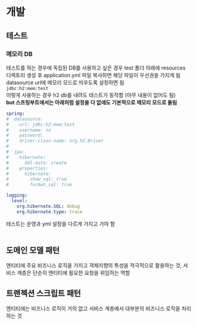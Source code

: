 # 개발
## 테스트
### 메모리 DB
테스트를 하는 경우에 독립된 DB를 사용하고 싶은 경우 test 폴더 아래에 resources 디렉토리 생성 후 application.yml 파일 복사하면 해당 파일이 우선권을 가지게 됨  
datasource url에 메모리 모드로 띄우도록 설정하면 됨  
```jdbc:h2:mem:test```  
이렇게 사용하는 경우 h2 db를 내려도 테스트가 동작함 (아무 내용이 없어도 됨)  
**but 스프링부트에서는 아래처럼 설정을 다 없애도 기본적으로 메모리 모드로 돌림**
```yml
spring:
#  datasource:
#    url: jdbc:h2:mem:test
#    username: sa
#    password:
#    driver-class-name: org.h2.Driver
#
#  jpa:
#    hibernate:
#      ddl-auto: create
#    properties:
#      hibernate:
#        show_sql: true
#        format_sql: true

logging:
  level:
    org.hibernate.SQL: debug 
    org.hibernate.type: trace 
```
테스트는 운영과 yml 설정을 다르게 가지고 가야 함  
<br>

## 도메인 모델 패턴
엔티티에 주요 비즈니스 로직을 가지고 객체지향의 특성을 적극적으로 활용하는 것, 서비스 계층은 단순히 엔티티에 필요한 요청을 위임하는 역할  

## 트랜젝션 스크립트 패턴
엔티티에는 비즈니스 로직이 거의 없고 서비스 계층에서 대부분의 비즈니스 로직을 처리하는 것